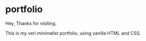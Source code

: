 # portfolio


Hey, Thanks for visiting.


This is my veri minimalist portfolio, using vanilla HTML and CSS.
